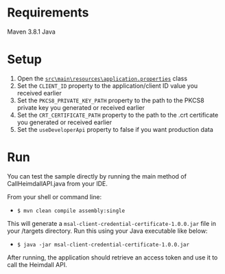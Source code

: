 # Requirements
Maven 3.8.1
Java

# Setup

1. Open the [`src\main\resources\application.properties`](src\main\resources\application.properties) class
2. Set the `CLIENT_ID` property to the application/client ID value you received earlier
3. Set the `PKCS8_PRIVATE_KEY_PATH` property to the path to the PKCS8 private key you generated or received earlier
4. Set the `CRT_CERTIFICATE_PATH` property to the path to the .crt certificate you generated or received earlier
5. Set the `useDeveloperApi` property to false if you want production data

# Run

You can test the sample directly by running the main method of CallHeimdallAPI.java from your IDE.

From your shell or command line:

- `$ mvn clean compile assembly:single`

This will generate a `msal-client-credential-certificate-1.0.0.jar` file in your /targets directory. Run this using your Java executable like below:

- `$ java -jar msal-client-credential-certificate-1.0.0.jar`


After running, the application should retrieve an access token and use it to call the Heimdall API. 
